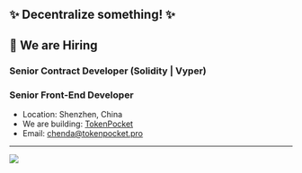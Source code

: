## ✨ Decentralize something! ✨

## 💼 We are Hiring

### Senior Contract Developer (Solidity | Vyper)

### Senior Front-End Developer

- Location: Shenzhen, China
- We are building: [TokenPocket](https://tokenpocket.pro)
- Email: chenda@tokenpocket.pro

<!--
**chendatony31/chendatony31** is a ✨ _special_ ✨ repository because its `README.md` (this file) appears on your GitHub profile.

Here are some ideas to get you started:

- 🔭 I’m currently working on ...
- 🌱 I’m currently learning ...
- 👯 I’m looking to collaborate on ...
- 🤔 I’m looking for help with ...
- 💬 Ask me about ...
- 📫 How to reach me: ...
- 😄 Pronouns: ...
- ⚡ Fun fact: ...
-->


-------------------
<a href="https://twitter.com/chendatony31" target="_blank"> <img src="https://img.shields.io/twitter/follow/chendatony31?style=for-the-badge&logo=twitter" /></a>

